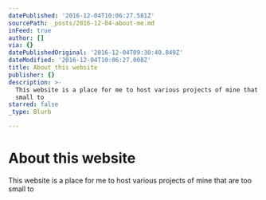```yaml
---
datePublished: '2016-12-04T10:06:27.581Z'
sourcePath: _posts/2016-12-04-about-me.md
inFeed: true
author: []
via: {}
datePublishedOriginal: '2016-12-04T09:30:40.849Z'
dateModified: '2016-12-04T10:06:27.008Z'
title: About this website
publisher: {}
description: >-
  This website is a place for me to host various projects of mine that are too
  small to 
starred: false
_type: Blurb

---
```

# About this website

This website is a place for me to host various projects of mine that are too small to
